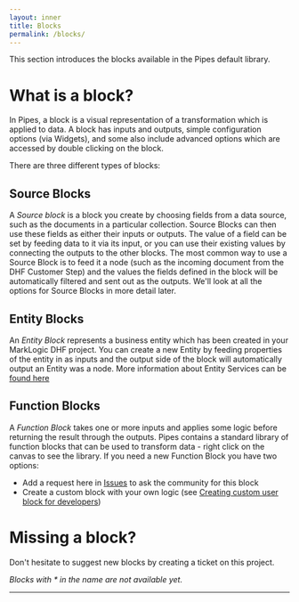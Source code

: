 ```yaml
---
layout: inner
title: Blocks
permalink: /blocks/
---
```


This section introduces the blocks available in the Pipes default library.
# What is a block?
In Pipes, a block is a visual representation of a transformation which is applied to data.
A block has inputs and outputs, simple configuration options (via Widgets), and some also include advanced options which are accessed by double clicking on the block.

There are three different types of blocks:
## Source Blocks
A _Source block_ is a block you create by choosing fields from a data source, such as the documents in a particular collection. Source Blocks can then use these fields as either their inputs or outputs. The value of a field can be set by feeding data to it via its input, or you can use their existing values by connecting the outputs to the other blocks.
The most common way to use a Source Block is to feed it a node (such as the incoming document from the DHF Customer Step) and the values the fields defined in the block will be automatically filtered and sent out as the outputs. We'll look at all the options for Source Blocks in more detail later.

## Entity Blocks
An _Entity Block_ represents a business entity which has been created in your MarkLogic DHF project. You can create a new Entity by feeding properties of the entity in as inputs and the output side of the block will automatically output an Entity was a node. 
More information about Entity Services can be [found here](https://developer.marklogic.com/learn/entity-services/)

## Function Blocks
A _Function Block_ takes one or more inputs and applies some logic before returning the result through the outputs. Pipes contains a standard library of function blocks that can be used to transform data - right click on the canvas to see the library. If you need a new Function Block you have two options:
* Add a request here in [Issues](https://github.com/marklogic-community/pipes/issues) to ask the community for this block
* Create a custom block with your own logic (see [Creating custom user block for developers](https://github.com/marklogic-community/pipes/wiki/4.-Creating-custom-user-blocks-for-developers))




# Missing a block?
Don't hesitate to suggest new blocks by creating a ticket on this project.

_Blocks with * in the name are not available yet._

***

